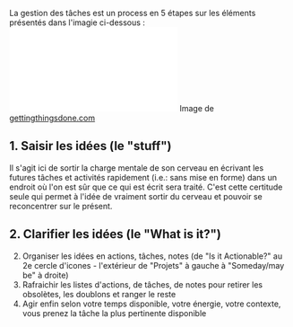La gestion des tâches est un process en 5 étapes sur les éléments présentés dans l'imagie ci-dessous :
![GTD tâches|50](workflow_map.pdf)
Image de [gettingthingsdone.com](https://gettingthingsdone.com/wp-content/uploads/2014/10/workflow_map.pdf)

## 1. Saisir les idées (le "stuff")

Il s'agit ici de sortir la charge mentale de son cerveau en écrivant les futures tâches et activités rapidement (i.e.: sans mise en forme) dans un endroit où l'on est sûr que ce qui est écrit sera traité.
C'est cette certitude seule qui permet à l'idée de vraiment sortir du cerveau et pouvoir se reconcentrer sur le présent.

## 2. Clarifier les idées (le "What is it?")


2. Organiser les idées en actions, tâches, notes (de "Is it Actionable?" au 2e cercle d'icones - l'extérieur de "Projets" à gauche à "Someday/may be" à droite)
3. Rafraichir les listes d'actions, de tâches, de notes pour retirer les obsolètes, les doublons et ranger le reste
4. Agir enfin selon votre temps disponible, votre énergie, votre contexte, vous prenez la tâche la plus pertinente disponible



